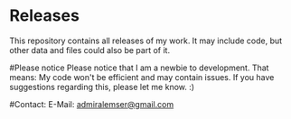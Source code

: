 # Releases
This repository contains all releases of my work. It may include code, but other data and files could also be part of it.

#Please notice
Please notice that I am a newbie to development. That means: My code won't be efficient and may contain issues. If you have suggestions regarding this, please let me know. :)

#Contact:
E-Mail: admiralemser@gmail.com